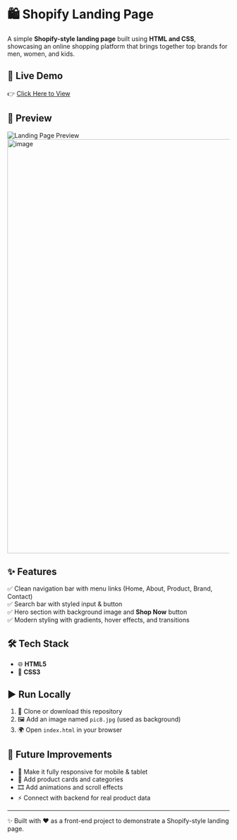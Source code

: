 # 🛍️ Shopify Landing Page  

A simple **Shopify-style landing page** built using **HTML and CSS**, showcasing an online shopping platform that brings together top brands for men, women, and kids.  

## 🚀 Live Demo  
👉 [Click Here to View](https://chaitanyasivathmika19.github.io/shopify-landing-page/)  

## 📸 Preview  
![Landing Page Preview](screenshot.png)  
<img width="1919" height="938" alt="image" src="https://github.com/user-attachments/assets/6f6100a5-1338-4be3-a523-467124016414" />


## ✨ Features  
✅ Clean navigation bar with menu links (Home, About, Product, Brand, Contact)  
✅ Search bar with styled input & button  
✅ Hero section with background image and **Shop Now** button  
✅ Modern styling with gradients, hover effects, and transitions  

## 🛠 Tech Stack  
- 🌐 **HTML5**  
- 🎨 **CSS3**  

## ▶️ Run Locally  
1. 📂 Clone or download this repository  
2. 🖼️ Add an image named `pic8.jpg` (used as background)  
3. 🌍 Open `index.html` in your browser  

## 🔮 Future Improvements  
- 📱 Make it fully responsive for mobile & tablet  
- 🛒 Add product cards and categories  
- 🎞️ Add animations and scroll effects  
- ⚡ Connect with backend for real product data  

---  

✨ Built with ❤️ as a front-end project to demonstrate a Shopify-style landing page.  
